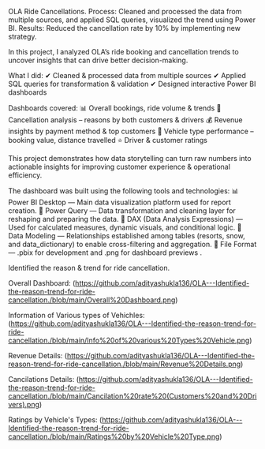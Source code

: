 OLA Ride Cancellations.
Process: Cleaned and processed the data from multiple sources, and applied SQL queries, visualized the trend using Power BI.
Results: Reduced the cancellation rate by 10% by implementing new strategy.

In this project, I analyzed OLA’s ride booking and cancellation trends to uncover insights that can drive better decision-making.

What I did:
✔ Cleaned & processed data from multiple sources
✔ Applied SQL queries for transformation & validation
✔ Designed interactive Power BI dashboards

Dashboards covered:
📊 Overall bookings, ride volume & trends
🚖 Cancellation analysis – reasons by both customers & drivers
💰 Revenue insights by payment method & top customers
🚗 Vehicle type performance – booking value, distance travelled
⭐ Driver & customer ratings

This project demonstrates how data storytelling can turn raw numbers into actionable insights for improving customer experience & operational efficiency.

The dashboard was built using the following tools and technologies:
📊 Power BI Desktop — Main data visualization platform used for report creation.
📂 Power Query — Data transformation and cleaning layer for reshaping and preparing the data.
🧠 DAX (Data Analysis Expressions) — Used for calculated measures, dynamic visuals, and conditional logic.
📝 Data Modeling — Relationships established among tables (resorts, snow, and data_dictionary) to enable cross-filtering and aggregation.
📁 File Format — .pbix for development and .png for dashboard previews .

Identified the reason & trend for ride cancellation.

Overall Dashboard: (https://github.com/adityashukla136/OLA---Identified-the-reason-trend-for-ride-cancellation./blob/main/Overall%20Dashboard.png)

Information of Various types of Vehichles: (https://github.com/adityashukla136/OLA---Identified-the-reason-trend-for-ride-cancellation./blob/main/Info%20of%20various%20Types%20Vehicle.png)

Revenue Details: (https://github.com/adityashukla136/OLA---Identified-the-reason-trend-for-ride-cancellation./blob/main/Revenue%20Details.png)

Cancilations Details: (https://github.com/adityashukla136/OLA---Identified-the-reason-trend-for-ride-cancellation./blob/main/Cancilation%20rate%20(Customers%20and%20Drivers).png)

Ratings by Vehicle's Types: (https://github.com/adityashukla136/OLA---Identified-the-reason-trend-for-ride-cancellation./blob/main/Ratings%20by%20Vehicle%20Type.png)


